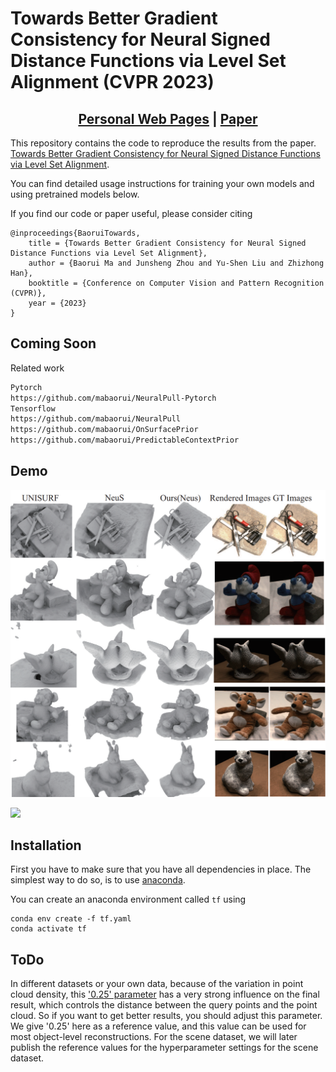 # Towards Better Gradient Consistency for Neural Signed Distance Functions via Level Set Alignment (CVPR 2023)


<h2 align="center"><a href="https://mabaorui.github.io/">Personal Web Pages</a> | <a href="http://arxiv.org/abs/2305.11601/">Paper</a></h2>

This repository contains the code to reproduce the results from the paper.
[Towards Better Gradient Consistency for Neural Signed Distance Functions via Level Set Alignment](http://arxiv.org/abs/2305.11601/).

You can find detailed usage instructions for training your own models and using pretrained models below.

If you find our code or paper useful, please consider citing

    @inproceedings{BaoruiTowards,
        title = {Towards Better Gradient Consistency for Neural Signed Distance Functions via Level Set Alignment},
        author = {Baorui Ma and Junsheng Zhou and Yu-Shen Liu and Zhizhong Han},
        booktitle = {Conference on Computer Vision and Pattern Recognition (CVPR)},
        year = {2023}
    }

## Coming Soon

Related work
```bash
Pytorch 
https://github.com/mabaorui/NeuralPull-Pytorch
Tensorflow
https://github.com/mabaorui/NeuralPull
https://github.com/mabaorui/OnSurfacePrior
https://github.com/mabaorui/PredictableContextPrior
```


## Demo
<p align="left">
  <img src="img/towards1.png" width="780" />
</p>

<p align="left">
  <img src="img/towards2.png" width="780" />
</p>


## Installation
First you have to make sure that you have all dependencies in place.
The simplest way to do so, is to use [anaconda](https://www.anaconda.com/). 

You can create an anaconda environment called `tf` using
```
conda env create -f tf.yaml
conda activate tf
```

## ToDo
In different datasets or your own data, because of the variation in point cloud density, this ['0.25' parameter](https://github.com/mabaorui/OnSurfacePrior/blob/d53bf3a7bc88837e2974ddc1fd0700ecc2641ade/onSurPrior.py#L425) has a very strong influence on the final result, which controls the distance between the query points and the point cloud. So if you want to get better results, you should adjust this parameter. We give '0.25' here as a reference value, and this value can be used for most object-level reconstructions. For the scene dataset, we will later publish the reference values for the hyperparameter settings for the scene dataset.
